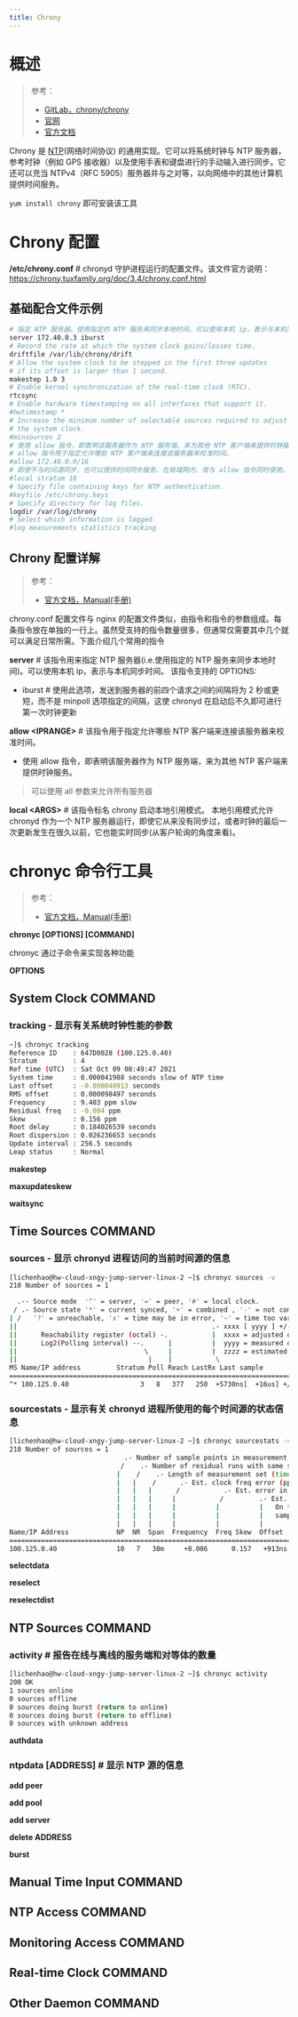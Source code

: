 ```yaml
---
title: Chrony
---
```


# 概述

> 参考：
>
> - [GitLab，chrony/chrony](https://gitlab.com/chrony/chrony)
> - [官网](https://chrony.tuxfamily.org/index.html)
> - [官方文档](https://chrony.tuxfamily.org/documentation.html)

Chrony 是 [NTP](/docs/4.数据通信/通信协议/NTP.md)(网络时间协议) 的通用实现。它可以将系统时钟与 NTP 服务器，参考时钟（例如 GPS 接收器）以及使用手表和键盘进行的手动输入进行同步。它还可以充当 NTPv4（RFC 5905）服务器并与之对等，以向网络中的其他计算机提供时间服务。

`yum install chrony` 即可安装该工具

# Chrony 配置

**/etc/chrony.conf** # chronyd 守护进程运行的配置文件。该文件官方说明：<https://chrony.tuxfamily.org/doc/3.4/chrony.conf.html>

## 基础配合文件示例

```bash
# 指定 NTP 服务器。使用指定的 NTP 服务来同步本地时间。可以使用本机 ip，表示与本机同步时间。
server 172.40.0.3 iburst
# Record the rate at which the system clock gains/losses time.
driftfile /var/lib/chrony/drift
# Allow the system clock to be stepped in the first three updates
# if its offset is larger than 1 second.
makestep 1.0 3
# Enable kernel synchronization of the real-time clock (RTC).
rtcsync
# Enable hardware timestamping on all interfaces that support it.
#hwtimestamp *
# Increase the minimum number of selectable sources required to adjust
# the system clock.
#minsources 2
# 使用 allow 指令，即表明该服务器作为 NTP 服务端，来为其他 NTP 客户端来提供时钟服务
# allow 指令用于指定允许哪些 NTP 客户端来连接该服务器来校准时间。
#allow 172.40.0.0/16
# 即使不与时间源同步，也可以提供时间同步服务。在局域网内，常与 allow 指令同时使用，作为局域网内的时间服务器。
#local stratum 10
# Specify file containing keys for NTP authentication.
#keyfile /etc/chrony.keys
# Specify directory for log files.
logdir /var/log/chrony
# Select which information is logged.
#log measurements statistics tracking
```

## Chrony 配置详解

> 参考：
>
> - [官方文档，Manual(手册)](https://chrony.tuxfamily.org/doc/4.1/chrony.conf.html)

chrony.conf 配置文件与 nginx 的配置文件类似，由指令和指令的参数组成。每条指令放在单独的一行上。虽然受支持的指令数量很多，但通常仅需要其中几个就可以满足日常所需。下面介绍几个常用的指令

**server** # 该指令用来指定 NTP 服务器(i.e.使用指定的 NTP 服务来同步本地时间)。可以使用本机 ip，表示与本机同步时间。
该指令支持的 OPTIONS:

- iburst # 使用此选项，发送到服务器的前四个请求之间的间隔将为 2 秒或更短，而不是 minpoll 选项指定的间隔，这使 chronyd 在启动后不久即可进行第一次时钟更新

**allow \<IPRANGE>** # 该指令用于指定允许哪些 NTP 客户端来连接该服务器来校准时间。

- 使用 allow 指令，即表明该服务器作为 NTP 服务端，来为其他 NTP 客户端来提供时钟服务。

> 可以使用 all 参数来允许所有服务器

**local \<ARGS>** # 该指令标名 chrony 启动本地引用模式。
本地引用模式允许 chronyd 作为一个 NTP 服务器运行，即使它从来没有同步过，或者时钟的最后一次更新发生在很久以前，它也能实时同步(从客户轮询的角度来看)。

# chronyc 命令行工具

> 参考：
>
> - [官方文档，Manual(手册)](https://chrony.tuxfamily.org/doc/4.1/chronyc.html)

**chronyc \[OPTIONS] \[COMMAND]**

chronyc 通过子命令来实现各种功能

**OPTIONS**

## System Clock COMMAND

### tracking - 显示有关系统时钟性能的参数

```bash
~]$ chronyc tracking
Reference ID    : 647D0028 (100.125.0.40)
Stratum         : 4
Ref time (UTC)  : Sat Oct 09 08:49:47 2021
System time     : 0.000041988 seconds slow of NTP time
Last offset     : -0.000040913 seconds
RMS offset      : 0.000098497 seconds
Frequency       : 9.403 ppm slow
Residual freq   : -0.004 ppm
Skew            : 0.156 ppm
Root delay      : 0.184026539 seconds
Root dispersion : 0.026236653 seconds
Update interval : 256.5 seconds
Leap status     : Normal
```

**makestep**

**maxupdateskew**

**waitsync**

## Time Sources COMMAND

### sources - 显示 chronyd 进程访问的当前时间源的信息

```bash
[lichenhao@hw-cloud-xngy-jump-server-linux-2 ~]$ chronyc sources -v
210 Number of sources = 1

  .-- Source mode  '^' = server, '=' = peer, '#' = local clock.
 / .- Source state '*' = current synced, '+' = combined , '-' = not combined,
| /   '?' = unreachable, 'x' = time may be in error, '~' = time too variable.
||                                                 .- xxxx [ yyyy ] +/- zzzz
||      Reachability register (octal) -.           |  xxxx = adjusted offset,
||      Log2(Polling interval) --.      |          |  yyyy = measured offset,
||                                \     |          |  zzzz = estimated error.
||                                 |    |           \
MS Name/IP address         Stratum Poll Reach LastRx Last sample
===============================================================================
^* 100.125.0.40                  3   8   377   250  +5730ns[  +16us] +/-  133ms
```

### sourcestats - 显示有关 chronyd 进程所使用的每个时间源的状态信息

```bash
[lichenhao@hw-cloud-xngy-jump-server-linux-2 ~]$ chronyc sourcestats -v
210 Number of sources = 1
                             .- Number of sample points in measurement set.
                            /    .- Number of residual runs with same sign.
                           |    /    .- Length of measurement set (time).
                           |   |    /      .- Est. clock freq error (ppm).
                           |   |   |      /           .- Est. error in freq.
                           |   |   |     |           /         .- Est. offset.
                           |   |   |     |          |          |   On the -.
                           |   |   |     |          |          |   samples. \
                           |   |   |     |          |          |             |
Name/IP Address            NP  NR  Span  Frequency  Freq Skew  Offset  Std Dev
==============================================================================
100.125.0.40               10   7   38m     +0.006      0.157   +913ns    63us
```

**selectdata**

**reselect**

**reselectdist**

## NTP Sources COMMAND

### activity # 报告在线与离线的服务端和对等体的数量

```bash
[lichenhao@hw-cloud-xngy-jump-server-linux-2 ~]$ chronyc activity
200 OK
1 sources online
0 sources offline
0 sources doing burst (return to online)
0 sources doing burst (return to offline)
0 sources with unknown address
```

**authdata**

### ntpdata \[ADDRESS] # 显示 NTP 源的信息

**add peer**

**add pool**

**add server**

**delete ADDRESS**

**burst**

## Manual Time Input COMMAND

## NTP Access COMMAND

## Monitoring Access COMMAND

## Real-time Clock COMMAND

## Other Daemon COMMAND
